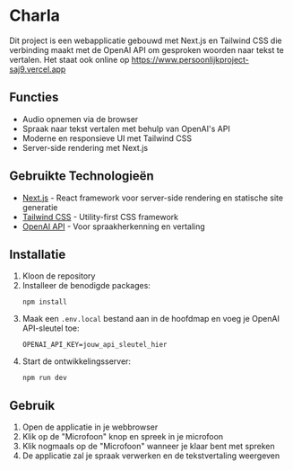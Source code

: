 # Charla

Dit project is een webapplicatie gebouwd met Next.js en Tailwind CSS die verbinding maakt met de OpenAI API om gesproken woorden naar tekst te vertalen.
Het staat ook online op https://www.persoonlijkproject-saj9.vercel.app

## Functies

- Audio opnemen via de browser
- Spraak naar tekst vertalen met behulp van OpenAI's API
- Moderne en responsieve UI met Tailwind CSS
- Server-side rendering met Next.js

## Gebruikte Technologieën

- [Next.js](https://nextjs.org/) - React framework voor server-side rendering en statische site generatie
- [Tailwind CSS](https://tailwindcss.com/) - Utility-first CSS framework
- [OpenAI API](https://openai.com/api/) - Voor spraakherkenning en vertaling

## Installatie

1. Kloon de repository
2. Installeer de benodigde packages:
   ```
   npm install
   ```
3. Maak een `.env.local` bestand aan in de hoofdmap en voeg je OpenAI API-sleutel toe:
   ```
   OPENAI_API_KEY=jouw_api_sleutel_hier
   ```
4. Start de ontwikkelingsserver:
   ```
   npm run dev
   ```

## Gebruik

1. Open de applicatie in je webbrowser
2. Klik op de "Microfoon" knop en spreek in je microfoon
3. Klik nogmaals op de "Microfoon" wanneer je klaar bent met spreken
4. De applicatie zal je spraak verwerken en de tekstvertaling weergeven


